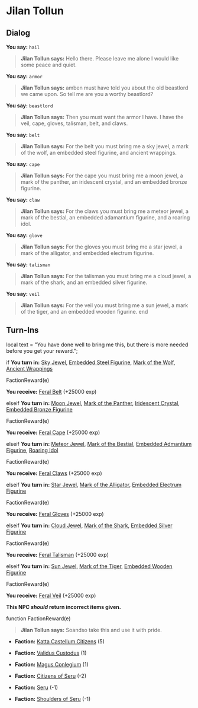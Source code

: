 # Jilan Tollun
## Dialog

**You say:** `hail`



>**Jilan Tollun says:** Hello there. Please leave me alone I would like some peace and quiet.

**You say:** `armor`



>**Jilan Tollun says:** amben must have told you about the old beastlord we came upon. So tell me are you a worthy beastlord?

**You say:** `beastlord`



>**Jilan Tollun says:** Then you must want the armor I have. I have the veil, cape, gloves, talisman, belt, and claws.

**You say:** `belt`



>**Jilan Tollun says:** For the belt you must bring me a sky jewel, a mark of the wolf, an embedded steel figurine, and ancient wrappings.

**You say:** `cape`



>**Jilan Tollun says:** For the cape you must bring me a moon jewel, a mark of the panther, an iridescent crystal, and an embedded bronze figurine.

**You say:** `claw`



>**Jilan Tollun says:** For the claws you must bring me a meteor jewel, a mark of the bestial, an embedded adamantium figurine, and a roaring idol.

**You say:** `glove`



>**Jilan Tollun says:** For the gloves you must bring me a star jewel, a mark of the alligator, and embedded electrum figurine.

**You say:** `talisman`



>**Jilan Tollun says:** For the talisman you must bring me a cloud jewel, a mark of the shark, and an embedded silver figurine. 

**You say:** `veil`



>**Jilan Tollun says:** For the veil you must bring me a sun jewel, a mark of the tiger, and an embedded wooden figurine.
end

## Turn-Ins



local text = "You have done well to bring me this, but there is more needed before you get your reward.";



if **You turn in:** [Sky Jewel](/item/4492), [Embedded Steel Figurine](/item/5949), [Mark of the Wolf](/item/5948), [Ancient Wrappings](/item/5950)


FactionReward(e)


 **You receive:**  [Feral Belt](/item/3996) (+25000 exp)

elseif **You turn in:** [Moon Jewel](/item/4489), [Mark of the Panther](/item/5941), [Iridescent Crystal](/item/5942), [Embedded Bronze Figurine](/item/5943)


FactionReward(e)


 **You receive:**  [Feral Cape](/item/3993) (+25000 exp)

elseif **You turn in:** [Meteor Jewel](/item/4493), [Mark of the Bestial](/item/5951), [Embedded Admantium Figurine](/item/5952), [Roaring Idol](/item/5953)


FactionReward(e)


 **You receive:**  [Feral Claws](/item/3997) (+25000 exp)

elseif **You turn in:** [Star Jewel](/item/4490), [Mark of the Alligator](/item/5944), [Embedded Electrum Figurine](/item/5945)


FactionReward(e)


 **You receive:**  [Feral Gloves](/item/3994) (+25000 exp)

elseif **You turn in:** [Cloud Jewel](/item/4491), [Mark of the Shark](/item/5946), [Embedded Silver Figurine](/item/5947)


FactionReward(e)


 **You receive:**  [Feral Talisman](/item/3995) (+25000 exp)

elseif **You turn in:** [Sun Jewel](/item/4488), [Mark of the Tiger](/item/5939), [Embedded Wooden Figurine](/item/5940)


FactionReward(e)


 **You receive:**  [Feral Veil](/item/3992) (+25000 exp)

**This NPC *should* return incorrect items given.**

function FactionReward(e)

>**Jilan Tollun says:** Soandso take this and use it with pride.

* __Faction:__ [Katta Castellum Citizens](/faction/1502) (5)

* __Faction:__ [Validus Custodus](/faction/1503) (1)

* __Faction:__ [Magus Conlegium](/faction/1504) (1)

* __Faction:__ [Citizens of Seru](/faction/1499) (-2)

* __Faction:__ [Seru](/faction/1483) (-1)

* __Faction:__ [Shoulders of Seru](/faction/1487) (-1)